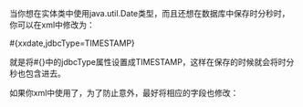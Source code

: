 当你想在实体类中使用java.util.Date类型，而且还想在数据库中保存时分秒时，你可以在xml中修改为：

#{xxdate,jdbcType=TIMESTAMP}

就是将#{}中的jdbcType属性设置成TIMESTAMP，这样在保存的时候就会将时分秒也包含进去。

如果你xml中使用了<resultMap>，为了防止意外，最好将相应的字段也修改：

<result column="XXDATE" jdbcType="TIMESTAMP" property="xxdate"/>
